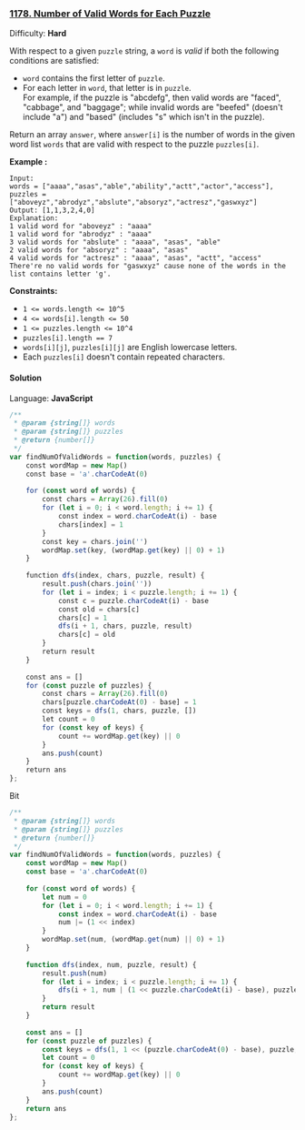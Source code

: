 ### [1178\. Number of Valid Words for Each Puzzle](https://leetcode.com/problems/number-of-valid-words-for-each-puzzle/)

Difficulty: **Hard**

With respect to a given `puzzle` string, a `word` is _valid_ if both the following conditions are satisfied:

*   `word` contains the first letter of `puzzle`.
*   For each letter in `word`, that letter is in `puzzle`.  
    For example, if the puzzle is "abcdefg", then valid words are "faced", "cabbage", and "baggage"; while invalid words are "beefed" (doesn't include "a") and "based" (includes "s" which isn't in the puzzle).

Return an array `answer`, where `answer[i]` is the number of words in the given word list `words` that are valid with respect to the puzzle `puzzles[i]`.

**Example :**

```
Input: 
words = ["aaaa","asas","able","ability","actt","actor","access"], 
puzzles = ["aboveyz","abrodyz","abslute","absoryz","actresz","gaswxyz"]
Output: [1,1,3,2,4,0]
Explanation:
1 valid word for "aboveyz" : "aaaa" 
1 valid word for "abrodyz" : "aaaa"
3 valid words for "abslute" : "aaaa", "asas", "able"
2 valid words for "absoryz" : "aaaa", "asas"
4 valid words for "actresz" : "aaaa", "asas", "actt", "access"
There're no valid words for "gaswxyz" cause none of the words in the list contains letter 'g'.
```

**Constraints:**

*   `1 <= words.length <= 10^5`
*   `4 <= words[i].length <= 50`
*   `1 <= puzzles.length <= 10^4`
*   `puzzles[i].length == 7`
*   `words[i][j]`, `puzzles[i][j]` are English lowercase letters.
*   Each `puzzles[i]` doesn't contain repeated characters.


#### Solution

Language: **JavaScript**

```javascript
/**
 * @param {string[]} words
 * @param {string[]} puzzles
 * @return {number[]}
 */
var findNumOfValidWords = function(words, puzzles) {
    const wordMap = new Map()
    const base = 'a'.charCodeAt(0)
    
    for (const word of words) {
        const chars = Array(26).fill(0)
        for (let i = 0; i < word.length; i += 1) {
            const index = word.charCodeAt(i) - base
            chars[index] = 1
        }
        const key = chars.join('')
        wordMap.set(key, (wordMap.get(key) || 0) + 1)
    }
    
    function dfs(index, chars, puzzle, result) {
        result.push(chars.join(''))
        for (let i = index; i < puzzle.length; i += 1) {
            const c = puzzle.charCodeAt(i) - base
            const old = chars[c]
            chars[c] = 1
            dfs(i + 1, chars, puzzle, result)
            chars[c] = old
        }
        return result
    }
    
    const ans = []
    for (const puzzle of puzzles) {
        const chars = Array(26).fill(0)
        chars[puzzle.charCodeAt(0) - base] = 1
        const keys = dfs(1, chars, puzzle, [])
        let count = 0
        for (const key of keys) {
            count += wordMap.get(key) || 0
        }
        ans.push(count)
    }
    return ans
};
```

Bit
```javascript
/**
 * @param {string[]} words
 * @param {string[]} puzzles
 * @return {number[]}
 */
var findNumOfValidWords = function(words, puzzles) {
    const wordMap = new Map()
    const base = 'a'.charCodeAt(0)
    
    for (const word of words) {
        let num = 0
        for (let i = 0; i < word.length; i += 1) {
            const index = word.charCodeAt(i) - base
            num |= (1 << index)
        }
        wordMap.set(num, (wordMap.get(num) || 0) + 1)
    }
    
    function dfs(index, num, puzzle, result) {
        result.push(num)
        for (let i = index; i < puzzle.length; i += 1) {
            dfs(i + 1, num | (1 << puzzle.charCodeAt(i) - base), puzzle, result)
        }
        return result
    }
    
    const ans = []
    for (const puzzle of puzzles) {
        const keys = dfs(1, 1 << (puzzle.charCodeAt(0) - base), puzzle, [])
        let count = 0
        for (const key of keys) {
            count += wordMap.get(key) || 0
        }
        ans.push(count)
    }
    return ans
};
```